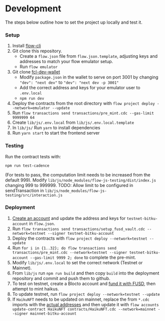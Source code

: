 # Development

The steps below outline how to set the project up locally and test it.

### Setup

1. Install [flow-cli](https://github.com/onflow/flow-cli)
2. Git clone this repository.
    - Create a `flow.json` file from `flow.json.template`, adjusting keys and addresses to match your flow emulator setup.
    - Run `flow emulator`
3. Git clone [fcl-dev-wallet](https://github.com/onflow/fcl-dev-wallet)
    - Modify `package.json` in the wallet to serve on port 3001 by changing `"dev": "next dev"` to `"dev": "next dev -p 3001"`
    - Add the correct address and keys for your emulator user to `.env.local`
    - `npm run dev`
4. Deploy the contracts from the root directory with `flow project deploy --network=emulator --update`
5. Run `flow transactions send transactions/pre_mint.cdc --gas-limit 9999999 64`
6. Create `lib/js/.env.local` from `lib/js/.env.local.template`
7. In `lib/js/` Run `yarn` to install dependencies
8. Run `yarn start` to start the frontend server

### Testing

Run the contract tests with:

  `npm run test-cadence`

(For tests to pass, the computation limit needs to be increased from the default 999).
Modify `lib/js/node_modules/flow-js-testing/dist/index.js` changing 999 to 999999.
TODO: Allow limit to be configured in sendTransaction in `lib/js/node_modules/flow-js-testing/src/interaction.js`

### Deployment

1. [Create an account](https://docs.onflow.org/concepts/accessing-testnet/#account-creation-and-token-funding-requests) and update the address and keys for `testnet-bitku-account` in `flow.json`.
2. Run `flow transactions send transactions/setup_fusd_vault.cdc --network=testnet --signer testnet-bitku-account`
3. Deploy the contracts with `flow project deploy --network=testnet --update`
4. Run `for i in {1..32}; do flow transactions send transactions/pre_mint.cdc --network=testnet --signer testnet-bitku-account --gas-limit 9999 2; done` to complete the pre-mint.
5. Modify `lib/js/.env.local` to set the correct network (Testnet or Mainnet).
6. From `lib/js` run `npm run build` and then copy `build` into the deployment repository and commit and push them to github.
7. To test on testnet, create a Blocto account and
[fund it with FUSD](https://testnet-faucet.onflow.org/fund-account), then attempt to mint haikus.
8. To update testnet, run `flow project deploy --network=testnet --update`
9. If `HaikuNFT` needs to be updated on mainnet, replace the from `*.cdc` imports with the [actual addresses](https://flow-view-source.com/mainnet/account/0xf61e40c19db2a9e2/contract/HaikuNFT) and then update it with `flow accounts update-contract HaikuNFT contracts/HaikuNFT.cdc --network=mainnet --signer mainnet-bitku-account`
